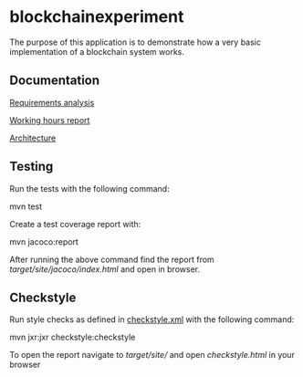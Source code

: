 
# blockchainexperiment

The purpose of this application is to demonstrate how a very basic implementation of a blockchain system works.

## Documentation

[Requirements analysis](https://github.com/joonakauranen/ot-harjoitustyo/blob/master/dokumentaatio/requirements_analysis.md)

[Working hours report](https://github.com/joonakauranen/ot-harjoitustyo/blob/master/dokumentaatio/working_hours_report.md)

[Architecture](https://github.com/joonakauranen/ot-harjoitustyo/blob/master/dokumentaatio/architecture.md)

## Testing

Run the tests with the following command:

mvn test

Create a test coverage report with:

mvn jacoco:report

After running the above command find the report from _target/site/jacoco/index.html_ and open in browser.

## Checkstyle

Run style checks as defined in  [checkstyle.xml](https://github.com/mluukkai/OtmTodoApp/blob/master/checkstyle.xml) with the following command:

mvn jxr:jxr checkstyle:checkstyle

To open the report navigate to _target/site/_ and open _checkstyle.html_ in your browser

